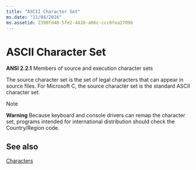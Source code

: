 ```yaml
---
title: "ASCII Character Set"
ms.date: "11/04/2016"
ms.assetid: 2390fd40-5fe2-4410-a06c-ccc0fea2709b
---
```

# ASCII Character Set

**ANSI 2.2.1** Members of source and execution character sets

The source character set is the set of legal characters that can appear in source files. For Microsoft C, the source character set is the standard ASCII character set.

> [!NOTE]
>  **Warning** Because keyboard and console drivers can remap the character set, programs intended for international distribution should check the Country/Region code.

## See also

[Characters](../c-language/characters.md)
